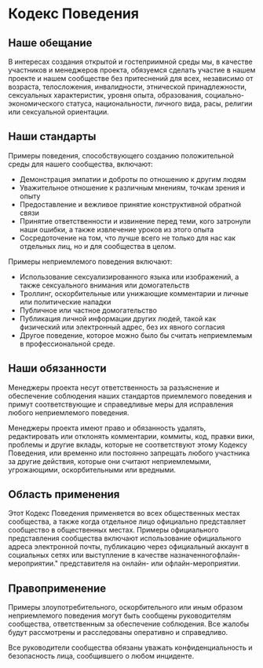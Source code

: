 # Кодекс Поведения

## Наше обещание

В интересах создания открытой и гостеприимной среды мы, в качестве участников и менеджеров проекта, обязуемся сделать участие в нашем проекте и нашем сообществе без притеснений для всех, независимо от возраста, телосложения, инвалидности, этнической принадлежности, сексуальных характеристик, уровня опыта, образования, социально-экономического статуса, национальности, личного вида, расы, религии или сексуальной ориентации.

## Наши стандарты

Примеры поведения, способствующего созданию положительной среды для нашего сообщества, включают:

* Демонстрация эмпатии и доброты по отношению к другим людям
* Уважительное отношение к различным мнениям, точкам зрения и опыту
* Предоставление и вежливое принятие конструктивной обратной связи
* Принятие ответственности и извинение перед теми, кого затронули наши ошибки, а также извлечение уроков из этого опыта
* Сосредоточение на том, что лучше всего не только для нас как отдельных лиц, но и для сообщества в целом.

Примеры неприемлемого поведения включают:

* Использование сексуализированного языка или изображений, а также сексуального внимания или домогательств
* Троллинг, оскорбительные или унижающие комментарии и личные или политические нападки
* Публичное или частное домогательство
* Публикация личной информации других людей, такой как физический или электронный адрес, без их явного согласия
* Другое поведение, которое можно было бы считать неприемлемым в профессиональной среде.

## Наши обязанности

Менеджеры проекта несут ответственность за разъяснение и обеспечение соблюдения наших стандартов приемлемого поведения и примут соответствующие и справедливые меры для исправления любого неприемлемого поведения.

Менеджеры проекта имеют право и обязанность удалять, редактировать или отклонять комментарии, коммиты, код, правки вики, проблемы и другие вклады, которые не соответствуют этому Кодексу Поведения, или временно или постоянно запрещать любого участника за другие действия, которые они считают неприемлемыми, угрожающими, оскорбительными или вредными.

## Область применения

Этот Кодекс Поведения применяется во всех общественных местах сообщества, а также когда отдельное лицо официально представляет сообщество в общественных местах.
Примеры официального представления сообщества включают использование официального адреса электронной почты, публикацию через официальный аккаунт в социальных сетях или выступление в качестве назначенногофлайн-мероприятии." представителя на онлайн- или офлайн-мероприятии.

## Правоприменение

Примеры злоупотребительного, оскорбительного или иным образом неприемлемого поведения могут быть сообщены руководителям сообщества, ответственным за обеспечение соблюдения. Все жалобы будут рассмотрены и расследованы оперативно и справедливо.

Все руководители сообщества обязаны уважать конфиденциальность и безопасность лица, сообщившего о любом инциденте.
